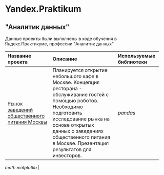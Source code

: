 # Yandex.Praktikum
## "Аналитик данных"

Данные проекты были выполнены в ходе обучения в Яндекс.Практикуме, профессии "Аналитик данных"

| Название проекта | Описание | Используемые библиотеки | 
| :---------------------- | :---------------------- | :---------------------- |
| [Рынок заведений общественного питания Москвы](big_cities_music) | Планируется открытие небольшого кафе в Москве. Концепция ресторана - обслуживание гостей с помощью роботов. Необходимо подготовить исследование рынка на основе открытых данных о заведениях общественного питания в Москве. Презентация результатов для инвесторов.| *pandas*    
*math* 
*matplotlib* |
